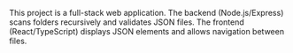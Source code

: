 <!-- Use this file to provide workspace-specific custom instructions to Copilot. For more details, visit https://code.visualstudio.com/docs/copilot/copilot-customization#_use-a-githubcopilotinstructionsmd-file -->

This project is a full-stack web application. The backend (Node.js/Express) scans folders recursively and validates JSON files. The frontend (React/TypeScript) displays JSON elements and allows navigation between files.
